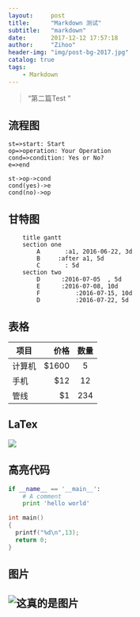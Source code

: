 ```yaml
---
layout:     post
title:      "Markdown 测试"
subtitle:   "markdown"
date:       2017-12-12 17:57:18
author:     "Zihoo"
header-img: "img/post-bg-2017.jpg"
catalog: true
tags:
    - Markdown
---
```


> “第二篇Test ”



## 流程图

```flow
st=>start: Start
op=>operation: Your Operation
cond=>condition: Yes or No?
e=>end

st->op->cond
cond(yes)->e
cond(no)->op
```

## 甘特图

```gantt
    title gantt
    section one
        A       :a1, 2016-06-22, 3d
        B     :after a1, 5d
        C       : 5d
    section two
        D      :2016-07-05  , 5d
        E      :2016-07-08, 10d
        F          :2016-07-15, 10d
        D          :2016-07-22, 5d
```

## 表格

| 项目        | 价格   |  数量  |
| --------   | -----:  | :----:  |
| 计算机     | \$1600 |   5     |
| 手机        |   \$12   |   12   |
| 管线        |    \$1    |  234  |

## LaTex
![](http://latex.codecogs.com/gif.latex?E=mc^2)

## 高亮代码

```python
if __name__ == '__main__':
    # A comment
    print 'hello world'
```
```c
int main()
{
  printf("%d\n",13);
  return 0;
}
```

## 图片

![这真的是图片](http://imgsrc.baidu.com/imgad/pic/item/267f9e2f07082838f76cce1db299a9014c08f152.jpg "这是图片")
---
